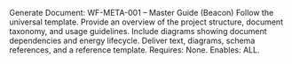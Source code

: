 Generate Document: WF-META-001 – Master Guide (Beacon)
Follow the universal template. Provide an overview of the project structure, document taxonomy, and usage guidelines. Include diagrams showing document dependencies and energy lifecycle. Deliver text, diagrams, schema references, and a reference template.
Requires: None. Enables: ALL.
